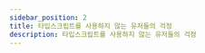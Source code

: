 ```yaml
---
sidebar_position: 2
title: 타입스크립트를 사용하지 않는 유저들의 걱정
description: 타입스크립트를 사용하지 않는 유저들의 걱정
---
```


<head>
  <meta name="title" content="타입스크립트란? | 기초부터 시작하는 타입스크립트" data-rh="true" />
  <meta name="description" content="타입스크립트를 사용하지 않는 유저들의 걱정" data-rh="true" />
  <meta property="og:title" content="타입스크립트란? | 기초부터 시작하는 타입스크립트" data-rh="true" />
  <meta property="og:description" content="타입스크립트를 사용하지 않는 유저들의 걱정" data-rh="true" />
</head>
